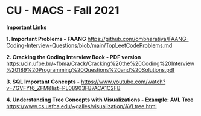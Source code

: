 # CU - MACS - Fall 2021
**Important Links**

**1. Important Problems - FAANG**
https://github.com/ombharatiya/FAANG-Coding-Interview-Questions/blob/main/TopLeetCodeProblems.md

**2. Cracking the Coding Interview Book - PDF version**
https://cin.ufpe.br/~fbma/Crack/Cracking%20the%20Coding%20Interview%20189%20Programming%20Questions%20and%20Solutions.pdf

**3. SQL Important Concepts -** 
https://www.youtube.com/watch?v=7GVFYt6_ZFM&list=PL08903FB7ACA1C2FB

**4. Understanding Tree Concepts with Visualizations - Example: AVL Tree**
https://www.cs.usfca.edu/~galles/visualization/AVLtree.html
